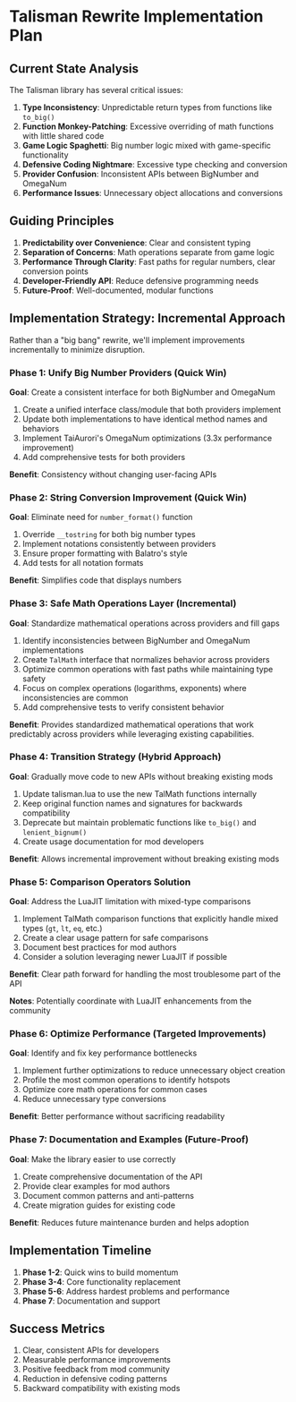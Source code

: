 # Talisman Rewrite Implementation Plan

## Current State Analysis

The Talisman library has several critical issues:
1. **Type Inconsistency**: Unpredictable return types from functions like `to_big()`
2. **Function Monkey-Patching**: Excessive overriding of math functions with little shared code
3. **Game Logic Spaghetti**: Big number logic mixed with game-specific functionality
4. **Defensive Coding Nightmare**: Excessive type checking and conversion
5. **Provider Confusion**: Inconsistent APIs between BigNumber and OmegaNum
6. **Performance Issues**: Unnecessary object allocations and conversions

## Guiding Principles

1. **Predictability over Convenience**: Clear and consistent typing
2. **Separation of Concerns**: Math operations separate from game logic
3. **Performance Through Clarity**: Fast paths for regular numbers, clear conversion points
4. **Developer-Friendly API**: Reduce defensive programming needs
5. **Future-Proof**: Well-documented, modular functions

## Implementation Strategy: Incremental Approach

Rather than a "big bang" rewrite, we'll implement improvements incrementally to minimize disruption.

### Phase 1: Unify Big Number Providers (Quick Win)

**Goal**: Create a consistent interface for both BigNumber and OmegaNum

1. Create a unified interface class/module that both providers implement
2. Update both implementations to have identical method names and behaviors
3. Implement TaiAurori's OmegaNum optimizations (3.3x performance improvement)
4. Add comprehensive tests for both providers

**Benefit**: Consistency without changing user-facing APIs

### Phase 2: String Conversion Improvement (Quick Win)

**Goal**: Eliminate need for `number_format()` function

1. Override `__tostring` for both big number types
2. Implement notations consistently between providers
3. Ensure proper formatting with Balatro's style
4. Add tests for all notation formats

**Benefit**: Simplifies code that displays numbers

### Phase 3: Safe Math Operations Layer (Incremental)

**Goal**: Standardize mathematical operations across providers and fill gaps

1. Identify inconsistencies between BigNumber and OmegaNum implementations
2. Create `TalMath` interface that normalizes behavior across providers
3. Optimize common operations with fast paths while maintaining type safety
4. Focus on complex operations (logarithms, exponents) where inconsistencies are common
5. Add comprehensive tests to verify consistent behavior

**Benefit**: Provides standardized mathematical operations that work predictably across providers while leveraging existing capabilities.

### Phase 4: Transition Strategy (Hybrid Approach)

**Goal**: Gradually move code to new APIs without breaking existing mods

1. Update talisman.lua to use the new TalMath functions internally
2. Keep original function names and signatures for backwards compatibility
3. Deprecate but maintain problematic functions like `to_big()` and `lenient_bignum()`
4. Create usage documentation for mod developers

**Benefit**: Allows incremental improvement without breaking existing mods

### Phase 5: Comparison Operators Solution

**Goal**: Address the LuaJIT limitation with mixed-type comparisons

1. Implement TalMath comparison functions that explicitly handle mixed types (`gt`, `lt`, `eq`, etc.)
2. Create a clear usage pattern for safe comparisons
3. Document best practices for mod authors
4. Consider a solution leveraging newer LuaJIT if possible

**Benefit**: Clear path forward for handling the most troublesome part of the API

**Notes**: Potentially coordinate with LuaJIT enhancements from the community

### Phase 6: Optimize Performance (Targeted Improvements)

**Goal**: Identify and fix key performance bottlenecks

1. Implement further optimizations to reduce unnecessary object creation
2. Profile the most common operations to identify hotspots
3. Optimize core math operations for common cases
4. Reduce unnecessary type conversions

**Benefit**: Better performance without sacrificing readability

### Phase 7: Documentation and Examples (Future-Proof)

**Goal**: Make the library easier to use correctly

1. Create comprehensive documentation of the API
2. Provide clear examples for mod authors
3. Document common patterns and anti-patterns
4. Create migration guides for existing code

**Benefit**: Reduces future maintenance burden and helps adoption

## Implementation Timeline

1. **Phase 1-2**: Quick wins to build momentum
2. **Phase 3-4**: Core functionality replacement
3. **Phase 5-6**: Address hardest problems and performance
4. **Phase 7**: Documentation and support

## Success Metrics

1. Clear, consistent APIs for developers
2. Measurable performance improvements
3. Positive feedback from mod community
4. Reduction in defensive coding patterns
5. Backward compatibility with existing mods
